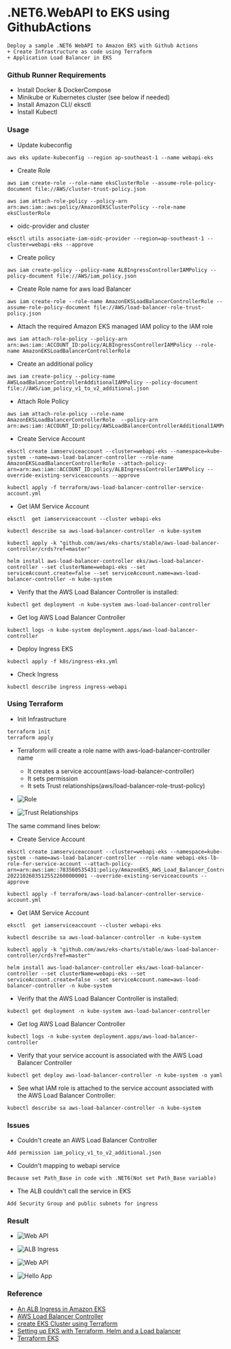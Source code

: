 # .NET6.WebAPI to EKS using GithubActions
    Deploy a sample .NET6 WebAPI to Amazon EKS with Github Actions
    + Create Infrastructure as code using Terraform
    + Application Load Balancer in EKS

### Github Runner Requirements
+ Install Docker & DockerCompose
+ Minikube or Kubernetes cluster (see below if needed)
+ Install Amazon CLI/ eksctl
+ Install Kubectl

### Usage

+ Update kubeconfig
```
aws eks update-kubeconfig --region ap-southeast-1 --name webapi-eks
```

+ Create Role
```
aws iam create-role --role-name eksClusterRole --assume-role-policy-document file://AWS/cluster-trust-policy.json

aws iam attach-role-policy --policy-arn arn:aws:iam::aws:policy/AmazonEKSClusterPolicy --role-name eksClusterRole
```

+ oidc-provider and cluster
```
eksctl utils associate-iam-oidc-provider --region=ap-southeast-1 --cluster=webapi-eks --approve
```

+ Create policy
```
aws iam create-policy --policy-name ALBIngressControllerIAMPolicy --policy-document file://AWS/iam_policy.json
```

+ Create Role name for aws load Balancer
```
aws iam create-role --role-name AmazonEKSLoadBalancerControllerRole --assume-role-policy-document file://AWS/load-balancer-role-trust-policy.json
```

+ Attach the required Amazon EKS managed IAM policy to the IAM role
```
aws iam attach-role-policy --policy-arn arn:aws:iam::ACCOUNT_ID:policy/ALBIngressControllerIAMPolicy --role-name AmazonEKSLoadBalancerControllerRole
```

+ Create an additional policy
```
aws iam create-policy --policy-name AWSLoadBalancerControllerAdditionalIAMPolicy --policy-document file://AWS/iam_policy_v1_to_v2_additional.json
```

+ Attach Role Policy
```
aws iam attach-role-policy --role-name AmazonEKSLoadBalancerControllerRole  --policy-arn arn:aws:iam::ACCOUNT_ID:policy/AWSLoadBalancerControllerAdditionalIAMPolicy
```

+ Create Service Account
```
eksctl create iamserviceaccount --cluster=webapi-eks --namespace=kube-system --name=aws-load-balancer-controller --role-name AmazonEKSLoadBalancerControllerRole --attach-policy-arn=arn:aws:iam::ACCOUNT_ID:policy/ALBIngressControllerIAMPolicy --override-existing-serviceaccounts --approve

kubectl apply -f terraform/aws-load-balancer-controller-service-account.yml
```

+ Get IAM Service Account
```
eksctl  get iamserviceaccount --cluster webapi-eks

kubectl describe sa aws-load-balancer-controller -n kube-system

kubectl apply -k "github.com/aws/eks-charts/stable/aws-load-balancer-controller/crds?ref=master"

helm install aws-load-balancer-controller eks/aws-load-balancer-controller --set clusterName=webapi-eks --set serviceAccount.create=false --set serviceAccount.name=aws-load-balancer-controller -n kube-system
```

+ Verify that the AWS Load Balancer Controller is installed:
```
kubectl get deployment -n kube-system aws-load-balancer-controller
```

+ Get log AWS Load Balancer Controller
```
kubectl logs -n kube-system deployment.apps/aws-load-balancer-controller
```

+ Deploy Ingress EKS
```
kubectl apply -f k8s/ingress-eks.yml
```

+ Check Ingress
```
kubectl describe ingress ingress-webapi
```

### Using Terraform
+ Init Infrastructure
```
terraform init
terraform apply
```

+ Terraform will create a role name with aws-load-balancer-controller name
    + It creates a service account(aws-load-balancer-controller)
    + It sets permission
    + It sets Trust relationships(aws/load-balancer-role-trust-policy)


+ ![Role](./images/role.png)


+ ![Trust Relationships](./images/trust-relationships.png)

The same command lines below:

+ Create Service Account
```
eksctl create iamserviceaccount --cluster=webapi-eks --namespace=kube-system --name=aws-load-balancer-controller --role-name webapi-eks-lb-role-for-service-account --attach-policy-arn=arn:aws:iam::783560535431:policy/AmazonEKS_AWS_Load_Balancer_Controller-20221026035125522600000001 --override-existing-serviceaccounts --approve

kubectl apply -f terraform/aws-load-balancer-controller-service-account.yml
```

+ Get IAM Service Account
```
eksctl  get iamserviceaccount --cluster webapi-eks

kubectl describe sa aws-load-balancer-controller -n kube-system

kubectl apply -k "github.com/aws/eks-charts/stable/aws-load-balancer-controller/crds?ref=master"

helm install aws-load-balancer-controller eks/aws-load-balancer-controller --set clusterName=webapi-eks --set serviceAccount.create=false --set serviceAccount.name=aws-load-balancer-controller -n kube-system
```

+ Verify that the AWS Load Balancer Controller is installed:
```
kubectl get deployment -n kube-system aws-load-balancer-controller
```

+ Get log AWS Load Balancer Controller
```
kubectl logs -n kube-system deployment.apps/aws-load-balancer-controller
```

+ Verify that your service account is associated with the AWS Load Balancer Controller
```
kubectl get deploy aws-load-balancer-controller -n kube-system -o yaml
```

+ See what IAM role is attached to the service account associated with the AWS Load Balancer Controller:
```
kubectl describe sa aws-load-balancer-controller -n kube-system
```


### Issues
+ Couldn't create an AWS Load Balancer Controller
```
Add permission iam_policy_v1_to_v2_additional.json
```


+ Couldn't mapping to webapi service
```
Because set Path_Base in code with .NET6(Not set Path_Base variable)
```

+ The ALB couldn't call the service in EKS
```
Add Security Group and public subnets for ingress
```

### Result
+ ![Web API](./images/mapping-webapi.png)

+ ![ALB Ingress](./images/alb.png)

+ ![Web API](./images/webapi.png)

+ ![Hello App](./images/helloapp.png)

### Reference
+ [An ALB Ingress in Amazon EKS](https://aws.amazon.com/premiumsupport/knowledge-center/eks-alb-ingress-aws-waf/)
+ [AWS Load Balancer Controller](https://docs.aws.amazon.com/eks/latest/userguide/aws-load-balancer-controller.html)
+ [create EKS Cluster using Terraform](https://antonputra.com/amazon/create-eks-cluster-using-terraform-modules/#deploy-cluster-autoscaler)
+ [Setting up EKS with Terraform, Helm and a Load balancer](https://andrewtarry.com/posts/terraform-eks-alb-setup/)
+ [Terraform EKS](https://learnk8s.io/terraform-eks)
